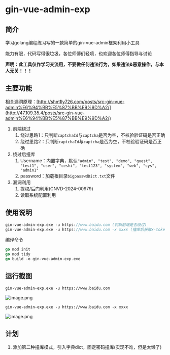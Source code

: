 # gin-vue-admin-exp
## 简介
学习golang编程练习写的一款简单的gin-vue-admin框架利用小工具

能力有限，代码写得很垃圾，各位师傅们轻喷，也欢迎各位师傅指导与讨论

**声明：此工具仅作学习交流用，不要做任何违法行为，如果违法&恶意操作，与本人无关！！！**

## 主要功能
相关漏洞原理：[http://shm1ly726.com/posts/src-gin-vue-admin%E6%94%BB%E5%87%BB%E9%9D%A2/](http://47.109.35.4/posts/src-gin-vue-admin%E6%94%BB%E5%87%BB%E9%9D%A2/)

1. 前端绕过
   1. 绕过思路1：只判断`captchaId`与`captcha`是否为空，不校验验证码是否正确
   2. 绕过思路2：只判断`captchaId`与`captcha`是否为空，不校验验证码是否正确
2. 绕过后撞库
   1. Username：内置字典，默认`"admin", "test", "demo", "guest", "test1", "user", "ceshi", "test123", "system", "web", "sys", "admin1"`
   2. password：加载根目录`bigpasswdDict.txt`文件
3. 漏洞利用
   1. 提权/后门利用(CNVD-2024-00979)
   2. 读取系统配置利用
## 使用说明
```go
gin-vue-admin-exp.exe -u https://www.baidu.com (判断前端是否绕过)
gin-vue-admin-exp.exe -u https://www.baidu.com -x xxxx (撞库后获取x-token进行漏洞利用)
```
编译命令
```go
go mod init
go mod tidy
go build -o gin-vue-admin-exp.exe
```
## 运行截图
```
gin-vue-admin-exp.exe -u https://www.baidu.com
```
![image.png](https://cdn.nlark.com/yuque/0/2024/png/29227563/1705476662529-bffba752-f7e0-4db1-977e-86caace9500d.png#averageHue=%231c1c1c&clientId=u7ff73711-4205-4&from=paste&height=333&id=u62eb13b7&originHeight=416&originWidth=1341&originalType=binary&ratio=1.25&rotation=0&showTitle=false&size=67311&status=done&style=none&taskId=ue15461db-f553-4447-b24e-8f147b710b2&title=&width=1072.8)

```
gin-vue-admin-exp.exe -u https://www.baidu.com -x xxxx
```
![image.png](https://cdn.nlark.com/yuque/0/2024/png/29227563/1705476694652-20534861-f57f-4e0f-93e0-129abfc96a97.png#averageHue=%23161616&clientId=u7ff73711-4205-4&from=paste&height=572&id=u91987a6e&originHeight=715&originWidth=1360&originalType=binary&ratio=1.25&rotation=0&showTitle=false&size=72828&status=done&style=none&taskId=u110d563d-0906-4235-8a2b-a60deec5025&title=&width=1088)

## 计划
1. 添加第二种撞库模式，引入字典dict，固定密码撞库(实现不难，但是太懒了)

